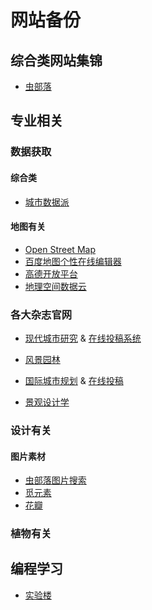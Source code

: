 # 网站备份  
## 综合类网站集锦  
*    [虫部落](https://www.chongbuluo.com/)  

## 专业相关  
### 数据获取  
#### 综合类
*    [城市数据派](https://www.udparty.com)
#### 地图有关 
*    [Open Street Map](https://www.openstreetmap.org)  
*    [百度地图个性在线编辑器](https://developer.baidu.com)  
*    [高德开放平台](https://lbs.amap.com/)   
*    [地理空间数据云](http://www.gscloud.cn/)  
### 各大杂志官网  
*    [现代城市研究](http://www.mur.cn/) & [在线投稿系统](http://www.mur.cn:81/ch/index.aspx)  

*    [风景园林](http://www.lalavision.com/fjyl/ch/index.aspx)  
*    [国际城市规划](http://upi-planning.org/?cl=sy&cb=sy) & [在线投稿](http://gwcg.cbpt.cnki.net/EditorCN/index.aspx?t=1&mid=gwcg)  
*    [景观设计学](http://www.lafrontiers.com/)  

### 设计有关  
#### 图片素材  
*    [虫部落图片搜索](http://image.chongbuluo.com/)  
*    [觅元素](http://www.51yuansu.com/)  
*    [花瓣](https://huaban.com)  

### 植物有关  

## 编程学习  
*    [实验楼](https://www.shiyanlou.com/)  


